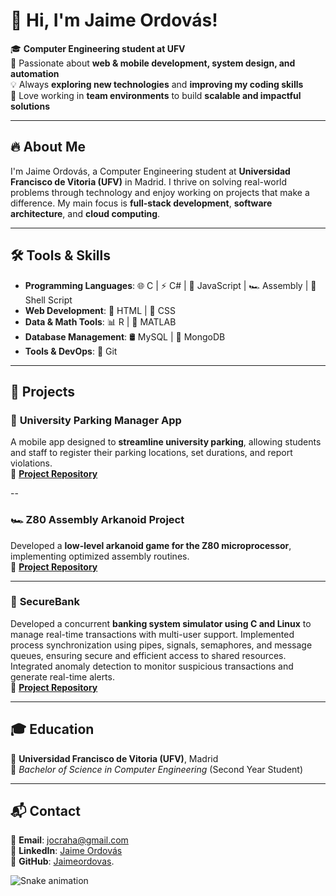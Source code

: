 # 👋 Hi, I'm Jaime Ordovás!

🎓 **Computer Engineering student at UFV**  
🚀 Passionate about **web & mobile development, system design, and automation**  
💡 Always **exploring new technologies** and **improving my coding skills**  
👥 Love working in **team environments** to build **scalable and impactful solutions**  

---

## 🔥 About Me
I'm Jaime Ordovás, a Computer Engineering student at **Universidad Francisco de Vitoria (UFV)** in Madrid. I thrive on solving real-world problems through technology and enjoy working on projects that make a difference. My main focus is **full-stack development**, **software architecture**, and **cloud computing**.

---

## 🛠️ Tools & Skills
- **Programming Languages**: 🌐 C | ⚡ C# | 🎯 JavaScript | 🏎️ Assembly | 🐢 Shell Script
- **Web Development**: 🎨 HTML | 🎨 CSS
- **Data & Math Tools**: 📊 R | 🔢 MATLAB
- **Database Management**: 🛢️ MySQL | 🍃 MongoDB  
- **Tools & DevOps**: 🐙 Git

---

## 🚀 Projects
### 📌 **University Parking Manager App**  
A mobile app designed to **streamline university parking**, allowing students and staff to register their parking locations, set durations, and report violations.  
🔗 **[Project Repository](https://github.com/Jaimeordovas/UniversityParkingManager)**  

--

### 🏎️ **Z80 Assembly Arkanoid Project**  
Developed a **low-level arkanoid game for the Z80 microprocessor**, implementing optimized assembly routines.  
🔗 **[Project Repository](https://github.com/Jaimeordovas/UFV/tree/main/Segundo/AOC/AOC_MainFolder)**  

----

### 🏦 **SecureBank**  
Developed a concurrent **banking system simulator using C and Linux** to manage real-time transactions with multi-user support. Implemented process synchronization using pipes, signals, semaphores, and message queues, ensuring secure and efficient access to shared resources. Integrated anomaly detection to monitor suspicious transactions and generate real-time alerts.  
🔗 **[Project Repository](https://github.com/Jaimeordovas/UFV/tree/main/Segundo/SSOO)**  

---

## 🎓 Education
🏫 **Universidad Francisco de Vitoria (UFV)**, Madrid  
📅 *Bachelor of Science in Computer Engineering* (Second Year Student)  

---

## 📬 Contact
📩 **Email**: [jocraha@gmail.com](mailto:jocraha@gmail.com)  
🔗 **LinkedIn**: [Jaime Ordovás](https://www.linkedin.com/in/jaime-ordov%C3%A1s-curbera-47089b22b)  
📂 **GitHub**: [Jaimeordovas](https://github.com/Jaimeordovas).

![Snake animation](https://github.com/Jaimeordovas/Jaimeordovas/blob/output/github-contribution-grid-snake.svg)



